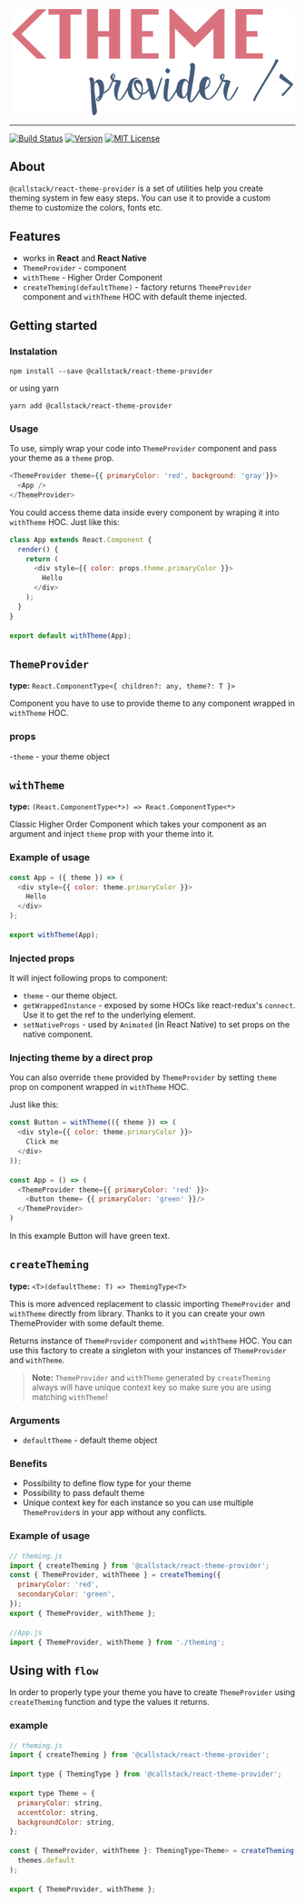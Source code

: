 <p align="center">
  <img alt="react-theme-provider" src="./assets/theme-provider-logo.png" width="496">
</p>

---

[![Build Status][build-badge]][build]
[![Version][version-badge]][package]
[![MIT License][license-badge]][license]

## About 
`@callstack/react-theme-provider` is a set of utilities help you create theming system in few easy steps.
You can use it to provide a custom theme to customize the colors, fonts etc. 

## Features
 - works in **React** and **React Native**
 - `ThemeProvider` - component
 - `withTheme` - Higher Order Component
 - `createTheming(defaultTheme)` - factory returns `ThemeProvider` component and `withTheme` HOC with default theme injected.

## Getting started
### Instalation
```
npm install --save @callstack/react-theme-provider
```
or using yarn
```
yarn add @callstack/react-theme-provider
```

### Usage
To use, simply wrap your code into `ThemeProvider` component and pass your theme as a `theme` prop.

```js
<ThemeProvider theme={{ primaryColor: 'red', background: 'gray'}}>
  <App />
</ThemeProvider>
```

You could access theme data inside every component by wraping it into `withTheme` HOC. Just like this:

```js
class App extends React.Component {
  render() {
    return (
      <div style={{ color: props.theme.primaryColor }}>
        Hello
      </div>
    );
  }
}

export default withTheme(App);
```

## `ThemeProvider`
**type:** `React.ComponentType<{ children?: any, theme?: T }>`

Component you have to use to provide theme to any component wrapped in `withTheme` HOC.

### props
 -`theme` - your theme object

## `withTheme`
**type:** `(React.ComponentType<*>) => React.ComponentType<*>`

Classic Higher Order Component which takes your component as an argument and inject `theme` prop with your theme into it.

### Example of usage
```js
const App = ({ theme }) => (
  <div style={{ color: theme.primaryColor }}>
    Hello
  </div>
);

export withTheme(App);
```

### Injected props
It will inject following props to component:
 - `theme` - our theme object.
 - `getWrappedInstance` -  exposed by some HOCs like react-redux's `connect`.
 Use it to get the ref to the underlying element.
 - `setNativeProps` - used by `Animated` (in React Native) to set props on the native component.

### Injecting theme by a direct prop
You can also override `theme` provided by `ThemeProvider` by setting `theme` prop on component wrapped in `withTheme` HOC.

Just like this:
```js
const Button = withTheme(({ theme }) => (
  <div style={{ color: theme.primaryColor }}>
    Click me
  </div>
));

const App = () => (
  <ThemeProvider theme={{ primaryColor: 'red' }}>
    <Button theme= {{ primaryColor: 'green' }}/>
  </ThemeProvider>
)
```
In this example Button will have green text.

## `createTheming`
**type:** `<T>(defaultTheme: T) => ThemingType<T>`

This is more advenced replacement to classic importing `ThemeProvider` and `withTheme` directly from library.
Thanks to it you can create your own ThemeProvider with some default theme.

Returns instance of `ThemeProvider` component and `withTheme` HOC. 
You can use this factory to create a singleton with your instances of `ThemeProvider` and `withTheme`.

>**Note:** `ThemeProvider` and `withTheme` generated by `createTheming` always will have unique context key so make sure you are using matching `withTheme`!

### Arguments
 - `defaultTheme` - default theme object

### Benefits
 - Possibility to define flow type for your theme
 - Possibility to pass default theme
 - Unique context key for each instance so you can use multiple `ThemeProvider`s in your app without any conflicts.

### Example of usage
```js
// theming.js
import { createTheming } from '@callstack/react-theme-provider';
const { ThemeProvider, withTheme } = createTheming({
  primaryColor: 'red',
  secondaryColor: 'green',
});
export { ThemeProvider, withTheme };

//App.js
import { ThemeProvider, withTheme } from './theming';
```

## Using with `flow`
In order to properly type your theme you have to create `ThemeProvider` using `createTheming` function and type the values it returns.

### example
```js
// theming.js
import { createTheming } from '@callstack/react-theme-provider';

import type { ThemingType } from '@callstack/react-theme-provider';

export type Theme = {
  primaryColor: string,
  accentColor: string,
  backgroundColor: string,
};

const { ThemeProvider, withTheme }: ThemingType<Theme> = createTheming(
  themes.default
);

export { ThemeProvider, withTheme };
```


[build-badge]: https://img.shields.io/circleci/project/github/callstack/react-theme-provider/master.svg?style=flat-square
[build]: https://circleci.com/gh/callstack/react-theme-provider
[version-badge]: https://img.shields.io/npm/v/@callstack/react-theme-provider.svg?style=flat-square
[package]: https://www.npmjs.com/package/@callstack/react-theme-provider
[license-badge]: https://img.shields.io/npm/l/react-theme-provider.svg?style=flat-square
[license]: https://opensource.org/licenses/MIT
[chat-badge]: https://img.shields.io/badge/chat-slack-brightgreen.svg?style=flat-square&colorB=E01563
[chat]: https://slack.callstack.com/